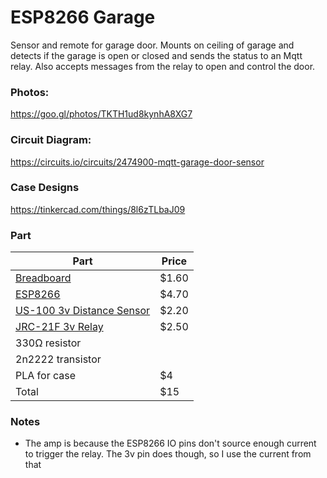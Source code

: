 # ESP8266 Garage

Sensor and remote for garage door. Mounts on ceiling of garage and detects if the garage is open or closed and sends the status to an Mqtt relay. Also accepts messages from the relay to open and control the door.

### Photos:
https://goo.gl/photos/TKTH1ud8kynhA8XG7

### Circuit Diagram:
https://circuits.io/circuits/2474900-mqtt-garage-door-sensor

### Case Designs
https://tinkercad.com/things/8l6zTLbaJ09

### Part

| Part        | Price |
|-------------------|--------------------------------|
| [Breadboard](http://www.electrodragon.com/product/small-size-breadboard-layout-pcb/)        | $1.60 |
| [ESP8266](http://www.electrodragon.com/product/nodemcu-lua-amica-r2-esp8266-wifi-board/)           | $4.70 |
| [US-100 3v Distance Sensor](https://www.amazon.com/gp/product/B00LQEUFHC/ref=oh_aui_detailpage_o04_s00?ie=UTF8&psc=1)            | $2.20 |
| [JRC-21F 3v Relay](https://www.amazon.com/gp/product/B00LQEUFHC/ref=oh_aui_detailpage_o04_s00?ie=UTF8&psc=1)             | $2.50 |
| 330Ω resistor     |       |
| 2n2222 transistor |       |
| PLA for case | $4 |
| Total | $15      |

### Notes
- The amp is because the ESP8266 IO pins don't source enough current to trigger the relay. The 3v pin does though, so I use the current from that
